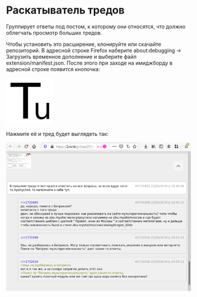# Раскатыватель тредов

Группирует ответы под постом, к которому они относятся, что должно облегчать просмотр больших тредов.

Чтобы установить это расширение, клонируйте или скачайте репозиторий. В адресной строке Firefox наберите about:debugging -> Загрузить временное дополнение и выберите файл extension/manifest.json. После этого при заходе на имиджборду в адресной строке появится кнопочка: 

![иконка расширения](./icon.svg)

Нажмите её и тред будет выглядеть так: 

![результат](./demo.png)
